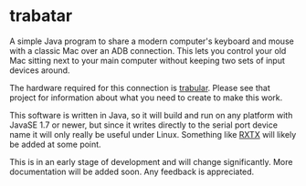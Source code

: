 # trabatar
A simple Java program to share a modern computer's keyboard and mouse with a
classic Mac over an ADB connection. This lets you control your old Mac
sitting next to your main computer without keeping two sets of input
devices around.

The hardware required for this connection is
[trabular](https://github.com/saybur/trabular).  Please see that project
for information about what you need to create to make this work.

This software is written in Java, so it will build and run on any platform with
JavaSE 1.7 or newer, but since it writes directly to the serial port device
name it will only really be useful under Linux.  Something like
[RXTX](http://rxtx.qbang.org) will likely be added at some point.

This is in an early stage of development and will change significantly.
More documentation will be added soon.  Any feedback is appreciated.
